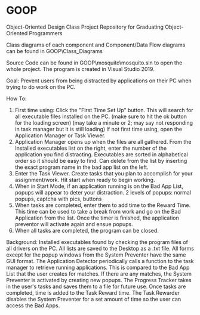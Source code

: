 # GOOP
Object-Oriented Design Class Project Repository for Graduating Object-Oriented Programmers

Class diagrams of each component and Component/Data Flow diagrams can be found in GOOP\Class_Diagrams

Source Code can be found in GOOP\mosquito\mosquito.sln to open the whole project.
The program is created in Visual Studio 2019.

Goal: Prevent users from being distracted by applications on their PC when trying to do work on the PC.

How To:
1. First time using: Click the "First Time Set Up" button. This will search for all executable files installed on the PC. (make sure to hit the ok button for the loading screen)
   (may take a minute or 2; may say not responding in task manager but it is still loading) If not first time using, open the Application Manager or Task Viewer.
2. Application Manager opens up when the files are all gathered. From the Installed executables list on the right, enter the number of the application you find distracting.
   Executables are sorted in alphabetical order so it should be easy to find. Can delete from the list by inserting the exact program name in the bad app list on the left. 
3. Enter the Task Viewer. Create tasks that you plan to accomplish for your assignment/work. Hit start when ready to begin working.
4. When in Start Mode, if an application running is on the Bad App List, popups will appear to deter your distraction. 2 levels of popups: normal popups, captcha with pics, buttons
5. When tasks are completed, enter them to add time to the Reward Time. This time can be used to take a break from work and go on the Bad Application from the list. Once the timer
   is finished, the application preventor will activate again and ensue popups.
6. When all tasks are completed, the program can be closed.


Background:
Installed executables found by checking the program files of all drivers on the PC.
All lists are saved to the Desktop as a .txt file.
All forms except for the popup windows from the System Preventer have the same GUI format.
The Application Detector periodically calls a function to the task manager to retrieve running applications.
This is compared to the Bad App List that the user creates for matches.
If there are any matches, the System Preventer is activated by creating new popups.
The Progress Tracker takes in the user's tasks and saves them to a file for future use. Once tasks are completed, time is added to the Task Reward time.
The Task Rewarder disables the System Preventer for a set amount of time so the user can access the Bad Apps.

